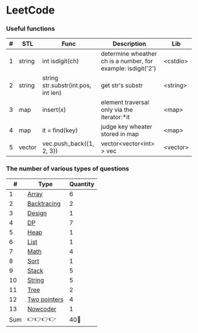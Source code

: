 LeetCode
========

###  Useful functions
| # |STL| Func | Description | Lib |
|---| ----- | ----- | ----- | ------ |
|1|string|int isdigit(ch)|determine wheather ch is a number, for example: isdigit('2')| \<cstdio\> |
|2|string|string str.substr(int pos, int len)|get str's substr|\<string\>|
|3|map|insert(x)|element traversal only via the iterator:\*it|\<map\>|
|4|map|it = find(key)|judge key wheater stored in map|\<map\>|
|5|vector|vec.push_back({1, 2, 3})|vector\<vector\<int\> \> vec|\<vector\>|
### The number of various types of questions
| # | Type | Quantity |
|---|---|---|
|1| [Array](https://github.com/frdmu/LeetCode/tree/master/Array) | 6 |
|2| [Backtracing](https://github.com/frdmu/LeetCode/tree/master/Backtracing) | 2 | 
|3| [Design](https://github.com/frdmu/LeetCode/tree/master/Design) | 1 |
|4| [DP](https://github.com/frdmu/LeetCode/tree/master/DP) | 7 | 
|5| [Heap](https://github.com/frdmu/LeetCode/tree/master/heap) | 1 |
|6|[List](https://github.com/frdmu/LeetCode/tree/master/List)| 1 |
|7| [Math](https://github.com/frdmu/LeetCode/tree/master/Math) | 4 |
|8| [Sort](https://github.com/frdmu/LeetCode/tree/master/Sort) | 1 |
|9|[Stack](https://github.com/frdmu/LeetCode/tree/master/stack)|5|
|10|[String](https://github.com/frdmu/LeetCode/tree/master/string)| 5 |
|11| [Tree](https://github.com/frdmu/LeetCode/tree/master/Tree) | 2 |
|12|[Two pointers](https://github.com/frdmu/LeetCode/tree/master/two%20pointers)|4|
|13|[Nowcoder](https://github.com/frdmu/LeetCode/tree/master/Nowcoder)| 1 |
|Sum|:point_right::point_right::point_right::point_right:|40:wave:|
